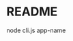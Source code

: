 <!DOCTYPE html>
<html lang="en">
<head>
    <meta charset="UTF-8">
    <meta name="viewport" content="width=device-width, initial-scale=1.0">
</head>
<body>
    <div class="container">
        <h1>README</h1>
        <p>node cli.js app-name</p>
    </div>
</body>
</html>
